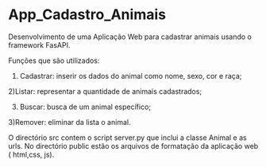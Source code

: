 # App_Cadastro_Animais

Desenvolvimento de uma Aplicação Web para cadastrar animais usando o framework FasAPI.

Funções que são utilizados:

1) Cadastrar: inserir os dados do animal como nome, sexo, cor e raça;

2)Listar: representar a quantidade de animais cadastrados;

3) Buscar: busca de um animal específico;

3)Remover: eliminar da lista o  animal.

O directório src contem o script server.py  que inclui a classe Animal e as urls. No directório public estão os arquivos de formatação da  aplicação web ( html,css, js).
